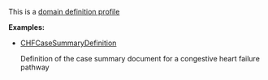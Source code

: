This is a [domain definition profile](profiles.html#domain-profiles)

**Examples:**

*  [CHFCaseSummaryDefinition](GraphDefinition-chf-casesummarydefinition.html)

    Definition of the case summary document for a congestive heart failure pathway